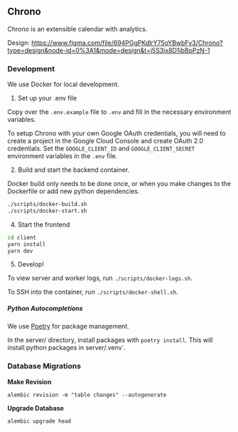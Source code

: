 ## Chrono

Chrono is an extensible calendar with analytics.

Design: https://www.figma.com/file/694PGgPKdlrY75oYBwbFy3/Chrono?type=design&node-id=0%3A1&mode=design&t=j5S3ix8D1ibBpPzN-1

### Development

We use Docker for local development.

1) Set up your .env file

Copy over the `.env.example` file to `.env` and fill in the necessary environment variables.

To setup Chrono with your own Google OAuth credentials, you will need to create a project in the Google Cloud Console and create OAuth 2.0 credentials. Set the `GOOGLE_CLIENT_ID` and `GOOGLE_CLIENT_SECRET` environment variables in the `.env` file.

2) Build and start the backend container.

Docker build only needs to be done once, or when you make changes to the Dockerfile
or add new python dependencies.

```bash
./scripts/docker-build.sh
./scripts/docker-start.sh
```

4) Start the frontend

```bash
cd client
yarn install
yarn dev
```

5) Develop!

To view server and worker logs, run `./scripts/docker-logs.sh`.

To SSH into the container, run `./scripts/docker-shell.sh`.

##### Python Autocompletions
We use [Poetry](https://python-poetry.org/) for package management.

In the server/ directory, install packages with `poetry install`. This will install python packages in server/.venv`.

### Database Migrations

**Make Revision**

`alembic revision -m "table changes" --autogenerate`

**Upgrade Database**

`alembic upgrade head`
